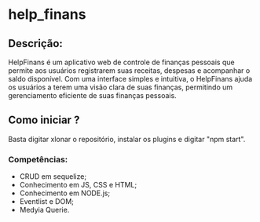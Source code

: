 # help_finans
## Descrição:
HelpFinans é um aplicativo web de controle de finanças pessoais que permite aos usuários registrarem suas receitas, despesas e acompanhar o saldo disponível. Com uma interface simples e intuitiva, o HelpFinans ajuda os usuários a terem uma visão clara de suas finanças, permitindo um gerenciamento eficiente de suas finanças pessoais.

## Como iniciar ? 
Basta digitar xlonar o repositório, instalar os plugins e digitar "npm start".

### Competências:
- CRUD em sequelize;
- Conhecimento em JS, CSS e HTML;
- Conhecimento em NODE.js;
- Eventlist e DOM;
- Medyia Querie.
